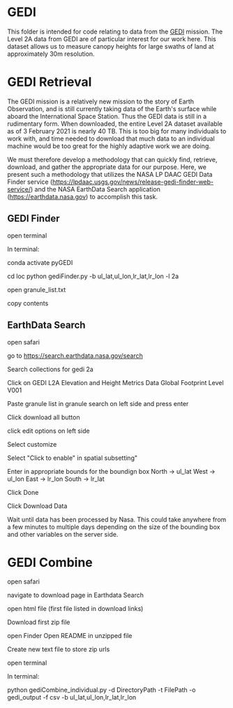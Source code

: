 # GEDI
This folder is intended for code relating to data from the [GEDI](https://gedi.umd.edu/) mission. The Level 2A data from GEDI are of particular interest for our work here. This dataset allows us to measure canopy heights for large swaths of land at approximately 30m resolution.

# GEDI Retrieval
The GEDI mission is a relatively new mission to the story of Earth Observation, and is still currently taking data of the Earth's surface while aboard the International Space Station. Thus the GEDI data is still in a rudimentary form. When downloaded, the entire Level 2A dataset available as of 3 February 2021 is nearly 40 TB. This is too big for many individuals to work with, and time needed to download that much data to an individual machine would be too great for the highly adaptive work we are doing.

We must therefore develop a methodology that can quickly find, retrieve, download, and gather the appropriate data for our purpose. Here, we present such a methodology that utilizes the NASA LP DAAC GEDI Data Finder service (https://lpdaac.usgs.gov/news/release-gedi-finder-web-service/) and the NASA EarthData Search application (https://earthdata.nasa.gov) to accomplish this task.

## GEDI Finder
open terminal

In terminal:

conda activate pyGEDI

cd loc
python gediFinder.py -b ul_lat,ul_lon,lr_lat,lr_lon -l 2a	

open granule_list.txt

copy contents

## EarthData Search
open safari

go to https://search.earthdata.nasa.gov/search

Search collections for gedi 2a

Click on GEDI L2A Elevation and Height Metrics Data Global Footprint Level V001

Paste granule list in granule search on left side and press enter

Click download all button

click edit options on left side

Select customize

Select "Click to enable" in spatial subsetting"

Enter in appropriate bounds for the boundign box
	North -> ul_lat
	West  -> ul_lon
	East  -> lr_lon
	South -> lr_lat
	
Click Done

Click Download Data

Wait until data has been processed by Nasa. This could take anywhere from a few minutes to multiple days depending on the size of the bounding box and other variables on the server side.

# GEDI Combine
open safari

navigate to download page in Earthdata Search

open html file (first file listed in download links)

Download first zip file

open Finder
Open README in unzipped file

Create new text file to store zip urls

open terminal

In terminal:

python gediCombine_individual.py -d DirectoryPath -t FilePath -o gedi_output -f csv -b ul_lat,ul_lon,lr_lat,lr_lon

